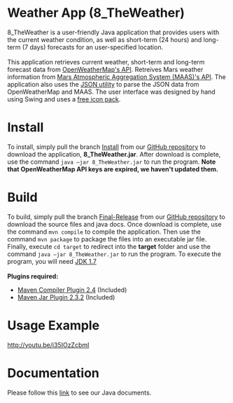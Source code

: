 # Weather App (8_TheWeather)

8_TheWeather is a user-friendly Java application that provides users with the current weather condition, as well as short-term (24 hours) and long-term (7 days) forecasts for an user-specified location.
<br /><br />
This application retrieves current weather, short-term and long-term forecast data from [OpenWeatherMap's API](http://openweathermap.org/api).
Retreives Mars weather information from [Mars Atmospheric Aggregation System (MAAS)'s API](http://marsweather.ingenology.com/).
The application also uses the [JSON utility](http://www.json.org/java/) to parse the JSON data from OpenWeatherMap and MAAS.
The user interface was designed by hand using Swing and uses a [free icon pack](http://www.alessioatzeni.com/meteocons/).

# Install

To install, simply pull the branch [Install](https://github.com/UWO-2212-W2015/team8/tree/Install) from our [GitHub repository](https://github.com/UWO-2212-W2015/team8) to download the application, <b>8_TheWeather.jar</b>.
After download is complete, use the command `java –jar 8_TheWeather.jar` to run the program. <b>Note that OpenWeatherMap API keys are expired, we haven't updated them.</b>
 
# Build

To build, simply pull the branch [Final-Release](https://github.com/UWO-2212-W2015/team8/tree/Final-Release) from our [GitHub repository](https://github.com/UWO-2212-W2015/team8) to download the source files and java docs.
Once download is complete, use the command `mvn compile` to compile the application. Then use the command `mvn package` to package the files into an executable jar file.
Finally, execute `cd target` to redirect into the <b>target</b> folder and use the command `java –jar 8_TheWeather.jar` to run the program. To execute the program, you will need [JDK 1.7](http://www.oracle.com/technetwork/java/javase/downloads/jdk7-downloads-1880260.html)
<br /><br /><b>Plugins required:</b>
* [Maven Compiler Plugin 2.4](http://search.maven.org/#artifactdetails|org.apache.maven.plugins|maven-jar-plugin|2.4|maven-plugin) (Included)
* [Maven Jar Plugin 2.3.2](http://search.maven.org/#artifactdetails|org.apache.maven.plugins|maven-compiler-plugin|2.3.2|maven-plugin) (Included)


# Usage Example
http://youtu.be/i35IOzZcbmI

# Documentation

Please follow this [link](https://github.com/UWO-2212-W2015/team8/tree/Final-Release/doc) to see our Java documents.
